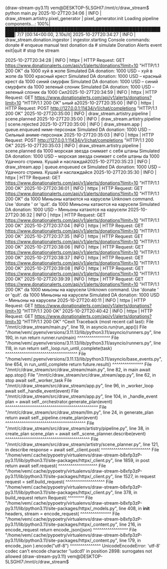 (draw-stream-py3.11) vem@DESKTOP-5LSGHI7:/mnt/c/draw_stream$ python main.py
2025-10-27T20:34:06 | INFO | draw_stream.artistry.pixel_generator | pixel_generator.init
Loading pipeline components...: 100%|█████████████████████████████████████████████████████| 7/7 [00:14<00:00,  2.10s/it]
2025-10-27T20:34:27 | INFO | draw_stream.donation.ingestor | ingestor.starting
Console commands:
  donate <amount> <message>    # enqueue manual test donation
  da <amount> <message>         # simulate Donation Alerts event
  exit|quit                     # stop the stream

2025-10-27T20:34:28 | INFO | httpx | HTTP Request: GET https://www.donationalerts.com/api/v1/alerts/donations?limit=10 "HTTP/1.1 200 OK"
da 1000 хуй в жопе
Simulated DA donation: 1000 USD – хуй в жопе
da 1000 красный крест
Simulated DA donation: 1000 USD – красный крест
da 1000 синий смурфик
Simulated DA donation: 1000 USD – синий смурфитк
da 1000 зеленый слоник
Simulated DA donation: 1000 USD – зеленый слоник
da 1000 Сил2025-10-27T20:34:59 | INFO | httpx | HTTP Request: GET https://www.donationalerts.com/api/v1/alerts/donations?limit=10 "HTTP/1.1 200 OK"
ьный а2025-10-27T20:35:00 | INFO | httpx | HTTP Request: POST http://127.0.0.1:11434/v1/chat/completions "HTTP/1.1 200 OK"
2025-10-27T20:35:00 | INFO | draw_stream.artistry.pipeline | scene.planned
2025-10-27T20:35:00 | INFO | draw_stream.artistry.pipeline | scene.rejected
2025-10-27T20:35:00 | INFO | draw_stream.app | queue.enqueued
ниме-персонаж
Simulated DA donation: 1000 USD – Сильный аниме-персонаж
2025-10-27T20:35:03 | INFO | httpx | HTTP Request: POST http://127.0.0.1:11434/v1/chat/completions "HTTP/1.1 200 OK"
2025-10-27T20:35:03 | INFO | draw_stream.artistry.pipeline | scene.planned
da 1000 морская звезда снимает с себя штаны
Simulated DA donation: 1000 USD – морская звезда снимает с себя штаны
da 1000 Удачного стрима. Кушай и наслаждай2025-10-27T20:35:23 | INFO | draw_stream.app | queue.enqueued
ся
Simulated DA donation: 1000 USD – Удачного стрима. Кушай и наслаждайся
2025-10-27T20:35:30 | INFO | httpx | HTTP Request: GET https://www.donationalerts.com/api/v1/alerts/donations?limit=10 "HTTP/1.1 200 OK"
2025-10-27T20:36:01 | INFO | httpx | HTTP Request: GET https://www.donationalerts.com/api/v1/alerts/donations?limit=10 "HTTP/1.1 200 OK"
da 1000 Миньоны катаются на карусели
Unknown command. Use 'donate <amount> <message>' or 'quit'.
da 1000 Миньоны катаются на карусели
Simulated DA donation: 1000 USD – Миньоны катаются на карусели
2025-10-27T20:36:32 | INFO | httpx | HTTP Request: GET https://www.donationalerts.com/api/v1/alerts/donations?limit=10 "HTTP/1.1 200 OK"
2025-10-27T20:37:04 | INFO | httpx | HTTP Request: GET https://www.donationalerts.com/api/v1/alerts/donations?limit=10 "HTTP/1.1 200 OK"
2025-10-27T20:37:35 | INFO | httpx | HTTP Request: GET https://www.donationalerts.com/api/v1/alerts/donations?limit=10 "HTTP/1.1 200 OK"
2025-10-27T20:38:06 | INFO | httpx | HTTP Request: GET https://www.donationalerts.com/api/v1/alerts/donations?limit=10 "HTTP/1.1 200 OK"
2025-10-27T20:38:37 | INFO | httpx | HTTP Request: GET https://www.donationalerts.com/api/v1/alerts/donations?limit=10 "HTTP/1.1 200 OK"
2025-10-27T20:39:08 | INFO | httpx | HTTP Request: GET https://www.donationalerts.com/api/v1/alerts/donations?limit=10 "HTTP/1.1 200 OK"
2025-10-27T20:39:39 | INFO | httpx | HTTP Request: GET https://www.donationalerts.com/api/v1/alerts/donations?limit=10 "HTTP/1.1 200 OK"
da 1000 миьоны на карусели
Unknown command. Use 'donate <amount> <message>' or 'quit'.
da 1000 Миньоны на карусели
Simulated DA donation: 1000 USD – Миньоны на карусели
2025-10-27T20:40:11 | INFO | httpx | HTTP Request: GET https://www.donationalerts.com/api/v1/alerts/donations?limit=10 "HTTP/1.1 200 OK"
2025-10-27T20:40:42 | INFO | httpx | HTTP Request: GET https://www.donationalerts.com/api/v1/alerts/donations?limit=10 "HTTP/1.1 200 OK"
^Cexit
Traceback (most recent call last):
  File "/mnt/c/draw_stream/main.py", line 19, in <module>
    asyncio.run(run_app())
  File "/home/vem/.pyenv/versions/3.11.13/lib/python3.11/asyncio/runners.py", line 190, in run
    return runner.run(main)
           ^^^^^^^^^^^^^^^^
  File "/home/vem/.pyenv/versions/3.11.13/lib/python3.11/asyncio/runners.py", line 118, in run
    return self._loop.run_until_complete(task)
           ^^^^^^^^^^^^^^^^^^^^^^^^^^^^^^^^^^^
  File "/home/vem/.pyenv/versions/3.11.13/lib/python3.11/asyncio/base_events.py", line 654, in run_until_complete
    return future.result()
           ^^^^^^^^^^^^^^^
  File "/mnt/c/draw_stream/src/draw_stream/main.py", line 82, in main
    await app.stop()
  File "/mnt/c/draw_stream/src/draw_stream/app.py", line 62, in stop
    await self._worker_task
  File "/mnt/c/draw_stream/src/draw_stream/app.py", line 96, in _worker_loop
    await self._handle_event(event)
  File "/mnt/c/draw_stream/src/draw_stream/app.py", line 104, in _handle_event
    plan = await self._orchestrator.generate_plan(event)
           ^^^^^^^^^^^^^^^^^^^^^^^^^^^^^^^^^^^^^^^^^^^^^
  File "/mnt/c/draw_stream/src/draw_stream/llm.py", line 24, in generate_plan
    return await self._pipeline.create_plan(event)
           ^^^^^^^^^^^^^^^^^^^^^^^^^^^^^^^^^^^^^^^
  File "/mnt/c/draw_stream/src/draw_stream/artistry/pipeline.py", line 38, in create_plan
    scene_plan = await self._scene_planner.describe(event)
                 ^^^^^^^^^^^^^^^^^^^^^^^^^^^^^^^^^^^^^^^^^
  File "/mnt/c/draw_stream/src/draw_stream/artistry/scene_planner.py", line 121, in describe
    response = await self._client.post(
               ^^^^^^^^^^^^^^^^^^^^^^^^
  File "/home/vem/.cache/pypoetry/virtualenvs/draw-stream-b8xfp3zP-py3.11/lib/python3.11/site-packages/httpx/_client.py", line 1859, in post
    return await self.request(
           ^^^^^^^^^^^^^^^^^^^
  File "/home/vem/.cache/pypoetry/virtualenvs/draw-stream-b8xfp3zP-py3.11/lib/python3.11/site-packages/httpx/_client.py", line 1527, in request
    request = self.build_request(
              ^^^^^^^^^^^^^^^^^^^
  File "/home/vem/.cache/pypoetry/virtualenvs/draw-stream-b8xfp3zP-py3.11/lib/python3.11/site-packages/httpx/_client.py", line 378, in build_request
    return Request(
           ^^^^^^^^
  File "/home/vem/.cache/pypoetry/virtualenvs/draw-stream-b8xfp3zP-py3.11/lib/python3.11/site-packages/httpx/_models.py", line 408, in __init__
    headers, stream = encode_request(
                      ^^^^^^^^^^^^^^^
  File "/home/vem/.cache/pypoetry/virtualenvs/draw-stream-b8xfp3zP-py3.11/lib/python3.11/site-packages/httpx/_content.py", line 216, in encode_request
    return encode_json(json)
           ^^^^^^^^^^^^^^^^^
  File "/home/vem/.cache/pypoetry/virtualenvs/draw-stream-b8xfp3zP-py3.11/lib/python3.11/site-packages/httpx/_content.py", line 179, in encode_json
    ).encode("utf-8")
      ^^^^^^^^^^^^^^^
UnicodeEncodeError: 'utf-8' codec can't encode character '\udcd1' in position 2898: surrogates not allowed
(draw-stream-py3.11) vem@DESKTOP-5LSGHI7:/mnt/c/draw_stream$